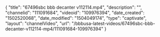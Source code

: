 {
    "title": "67496sbc bbb decanter v112114.mp4",
    "description": "",
    "channelid": "111091684",
    "videoid": "109976394",
    "date_created": "1502520068",
    "date_modified": "1504049174",
    "type": "captivate",
    "layout": "channelVideo",
    "url": "\/bbbusa-latest-videos\/67496sbc-bbb-decanter-v112114-mp4\/111091684-109976394"
}